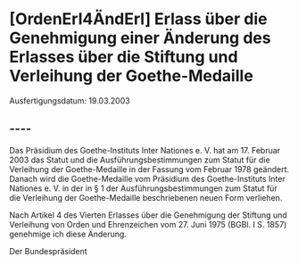# [OrdenErl4ÄndErl] Erlass über die Genehmigung einer Änderung des Erlasses über die Stiftung und Verleihung der Goethe-Medaille

Ausfertigungsdatum: 19.03.2003

 

## ----

Das Präsidium des Goethe-Instituts Inter Nationes e. V. hat am 17. Februar 2003 das Statut und die Ausführungsbestimmungen zum Statut für die Verleihung der Goethe-Medaille in der Fassung vom Februar 1978 geändert. Danach wird die Goethe-Medaille vom Präsidium des Goethe-Instituts Inter Nationes e. V. in der in § 1 der Ausführungsbestimmungen zum Statut für die Verleihung der Goethe-Medaille beschriebenen neuen Form verliehen.

Nach Artikel 4 des Vierten Erlasses über die Genehmigung der Stiftung und Verleihung von Orden und Ehrenzeichen vom 27. Juni 1975 (BGBl. I S. 1857) genehmige ich diese Änderung.

Der Bundespräsident

